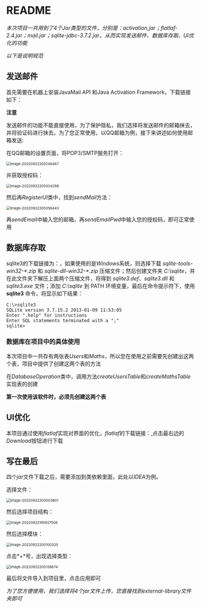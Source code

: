 # README

*本次项目一共用到了4个Jar类型的文件，分别是：activation,jar；flatlaf-2.4.jar；mail.jar；sqlite-jdbc-3.7.2.jar。从而实现发送邮件、数据库存取、UI优化的功能*

*以下是说明规范*

## 发送邮件

首先需要在机器上安装JavaMail API 和Java Activation Framework，下载链接如下：[](https://www.oracle.com/java/technologies/downloads.html)

**注意**

发送邮件的功能不能直接使用，为了保护隐私，我们选择将发送邮件的邮箱抹去，并将验证码进行抹去。为了您正常使用，以QQ邮箱为例，接下来讲述如何使用邮箱发送:

在QQ邮箱的设置页面，将POP3/SMTP服务打开：

<img src="C:\Users\15154\AppData\Roaming\Typora\typora-user-images\image-20220922205246467.png" alt="image-20220922205246467" style="zoom:67%;" />

并获取授权码：

<img src="C:\Users\15154\AppData\Roaming\Typora\typora-user-images\image-20220922205304298.png" alt="image-20220922205304298" style="zoom:67%;" />

然后再*RegisterUI*类中，找到*sendMail*方法：

<img src="C:\Users\15154\AppData\Roaming\Typora\typora-user-images\image-20220922205356443.png" alt="image-20220922205356443" style="zoom:67%;" />

再*sendEmai*l中输入您的邮箱，再*sendEmailPwd*中输入您的授权码，即可正常使用

## 数据库存取

sqlite3的下载链接为：[](https://www.sqlite.org/download.html)，如果使用的是*Windows*系统，则选择下载 *sqlite-tools-win32-\*.zip* 和 *sqlite-dll-win32-\*.zip* 压缩文件；然后创建文件夹 *C:\sqlite*，并在此文件夹下解压上面两个压缩文件，将得到 *sqlite3.def*、*sqlite3.dll* 和*sqlite3.exe* 文件；添加 *C:\sqlite* 到 PATH 环境变量，最后在命令提示符下，使用 **sqlite3** 命令，将显示如下结果：

```
C:\>sqlite3
SQLite version 3.7.15.2 2013-01-09 11:53:05
Enter ".help" for instructions
Enter SQL statements terminated with a ";"
sqlite>
```

### 数据库在项目中的具体使用

本次项目中一共存有两张表*Users*和*Maths*，所以您在使用之前需要先创建出这两个表，项目中提供了创建这两个表的方法

在*DatabaseOperation*类中，调用方法*createUsersTable*和*createMathsTable*实现表的创建

**第一次使用该软件时，必须先创建这两个表**

## UI优化

本项目通过使用*flatlaf*实现对界面的优化，*flatlaf*的下载链接：[](https://search.maven.org/artifact/com.formdev/flatlaf/2.4/jar),点击最右边的*Download*按钮进行下载

## 写在最后

四个*jar*文件下载之后，需要添加到类依赖里面，此处以*IDEA*为例。

选择文件：

<img src="C:\Users\15154\AppData\Roaming\Typora\typora-user-images\image-20220922200003801.png" alt="image-20220922200003801" style="zoom:67%;" />

然后选择项目结构：

<img src="C:\Users\15154\AppData\Roaming\Typora\typora-user-images\image-20220922195927506.png" alt="image-20220922195927506" style="zoom: 67%;" />

然后选择模块：

<img src="C:\Users\15154\AppData\Roaming\Typora\typora-user-images\image-20220922200100325.png" alt="image-20220922200100325" style="zoom:67%;" />

点击*+*号，出现选择类型：

<img src="C:\Users\15154\AppData\Roaming\Typora\typora-user-images\image-20220922200138674.png" alt="image-20220922200138674" style="zoom:67%;" />

最后将文件导入到项目里，点击应用即可

*为了您方便使用，我们选择将4个jar文件上传，您直接找到external-library文件夹即可*

